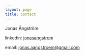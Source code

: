 ```yaml
---
layout: page
title: Contact
---
```

Jonas Ångström

linkedin: [jonasangstrom](https://www.linkedin.com/in/jonasangstrom/)

email: [jonas.aangstroem@gmail.com](mailto:jonas.aangstroem@gmail.com)
